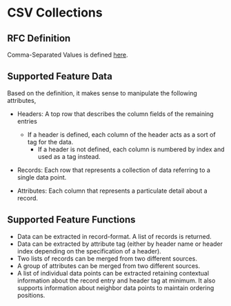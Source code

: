 # CSV Collections

## RFC Definition

Comma-Separated Values is defined [here](https://datatracker.ietf.org/doc/html/rfc4180).

## Supported Feature Data

Based on the definition, it makes sense to manipulate the following attributes,

- Headers: A top row that describes the column fields of the remaining entries
    - If a header is defined, each column of the header acts as a sort of tag
			for the data.
		- If a header is not defined, each column is numbered by index and used as
			a tag instead.

- Records: Each row that represents a collection of data referring to a single
data point.

- Attributes: Each column that represents a particulate detail about a record.

## Supported Feature Functions

- Data can be extracted in record-format.  A list of records is returned.
- Data can be extracted by attribute tag (either by header name or header index
depending on the specification of a header).
- Two lists of records can be merged from two different sources.
- A group of attributes can be merged from two different sources.
- A list of individual data points can be extracted retaining contextual information
about the record entry and header tag at minimum.  It also supports information
about neighbor data points to maintain ordering positions.
